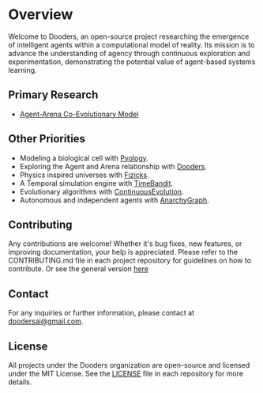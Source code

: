 # Overview

Welcome to Dooders, an open-source project researching the emergence of intelligent agents within a computational model of reality. Its mission is to advance the understanding of agency through continuous exploration and experimentation, demonstrating the potential value of agent-based systems learning.

## Primary Research
* [Agent-Arena Co-Evolutionary Model](https://rememberization.substack.com/p/out-with-training-in-with-emergence)

## Other Priorities

- Modeling a biological cell with [Pyology](https://github.com/Dooders/Pyology).
- Exploring the Agent and Arena relationship with [Dooders](https://github.com/Dooders/Dooders).
- Physics inspired universes with [Fizicks](https://github.com/Dooders/Fizicks).
- A Temporal simulation engine with [TimeBandit](https://github.com/Dooders/TimeBandit).
- Evolutionary algorithms with [ContinuousEvolution](https://github.com/Dooders/ContinuousEvolution).
- Autonomous and independent agents with [AnarchyGraph](https://github.com/Dooders/AnarchyGraph).

## Contributing

Any contributions are welcome! Whether it's bug fixes, new features, or improving documentation, your help is appreciated. Please refer to the CONTRIBUTING.md file in each project repository for guidelines on how to contribute. Or see the general version [here](https://github.com/Dooders/.github/blob/main/CONTRIBUTING.md)

## Contact

For any inquiries or further information, please contact at doodersai@gmail.com.

## License

All projects under the Dooders organization are open-source and licensed under the MIT License. See the [LICENSE](https://github.com/Dooders/.github/blob/main/LICENSE) file in each repository for more details.



